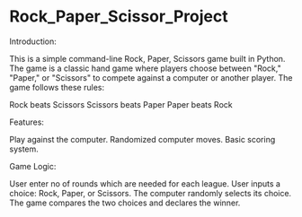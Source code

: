 # Rock_Paper_Scissor_Project
Introduction:

This is a simple command-line Rock, Paper, Scissors game built in Python. The game is a classic hand game where players choose between "Rock," "Paper," or "Scissors" to compete against a computer or another player. The game follows these rules:

Rock beats Scissors 
Scissors beats Paper 
Paper beats Rock 

Features:

Play against the computer.
Randomized computer moves.
Basic scoring system.

Game Logic:

User enter no of rounds which are needed for each league.
User inputs a choice: Rock, Paper, or Scissors.
The computer randomly selects its choice.
The game compares the two choices and declares the winner.
